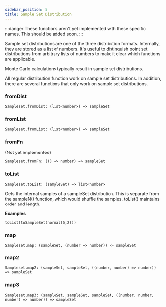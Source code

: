 ```yaml
---
sidebar_position: 5
title: Sample Set Distribution
---
```


:::danger
These functions aren't yet implemented with these specific names. This should be added soon.
:::

Sample set distributions are one of the three distribution formats. Internally, they are stored as a list of numbers. It's useful to distinguish point set distributions from arbitrary lists of numbers to make it clear which functions are applicable.

Monte Carlo calculations typically result in sample set distributions.

All regular distribution function work on sample set distributions. In addition, there are several functions that only work on sample set distributions.

### fromDist
```
Sampleset.fromDist: (list<number>) => sampleSet
```

### fromList
```
Sampleset.fromList: (list<number>) => sampleSet
```

### fromFn  

(Not yet implemented)
```
Sampleset.fromFn: (() => number) => sampleSet
```

### toList

```
Sampleset.toList: (sampleSet) => list<number>
```

Gets the internal samples of a sampleSet distribution. This is separate from the sampleN() function, which would shuffle the samples. toList() maintains order and length.

**Examples**

```
toList(toSampleSet(normal(5,2)))
```

### map

```
Sampleset.map: (sampleSet, (number => number)) => sampleSet
```

### map2

```
Sampleset.map2: (sampleSet, sampleSet, ((number, number) => number)) => sampleSet
```

### map3

```
Sampleset.map3: (sampleSet, sampleSet, sampleSet, ((number, number, number) => number)) => sampleSet
```
